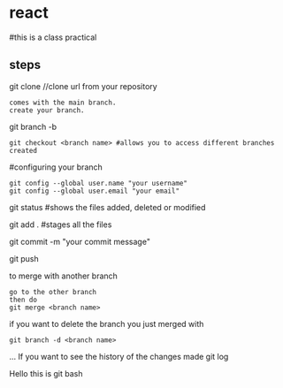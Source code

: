 # react

#this is a class practical

steps
----------------------

git clone <url> //clone url from your repository

    comes with the main branch.
    create your branch.

git branch -b <branch name>

    git checkout <branch name> #allows you to access different branches created

#configuring your branch

    git config --global user.name "your username"
    git config --global user.email "your email"

git status #shows the files added, deleted or modified

git add . #stages all the files

git commit -m "your commit message"

git push

to merge with another branch 

    go to the other branch
    then do 
    git merge <branch name>

if you want to delete the branch you just merged with

    git branch -d <branch name>

...
If you want to see the history of the changes made
    git log
    
 Hello this is git bash 
